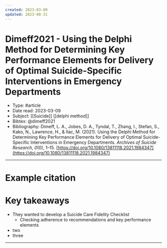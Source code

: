 ```yaml
---
created: 2023-03-09
updated: 2023-08-31
---
```

# Dimeff2021 - Using the Delphi Method for Determining Key Performance Elements for Delivery of Optimal Suicide-Specific Interventions in Emergency Departments

* Type: #article
* Date read: 2023-03-09
* Subject: [[Suicide]] [[delphi method]]
* Bibtex: @dimeff2021
* Bibliography: Dimeff, L. A., Jobes, D. A., Tyndal, T., Zhang, I., Stefan, S., Kako, N., Lawrence, H., & Ilac, M. (2021). Using the Delphi Method for Determining Key Performance Elements for Delivery of Optimal Suicide-Specific Interventions in Emergency Departments. _Archives of Suicide Research_, _0_(0), 1–15. [https://doi.org/10.1080/13811118.2021.1984347](https://doi.org/10.1080/13811118.2021.1984347)
---
# Example citation


# Key takeaways
* They wanted to develop a Suicide Care Fidelity Checklist
	* Checking adherence to recommendations and key performance elements
* two
* three

---